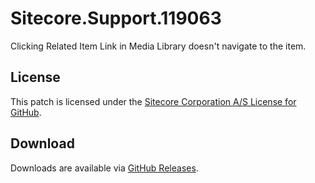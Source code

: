 # Sitecore.Support.119063
Clicking Related Item Link in Media Library doesn't navigate to the item.

## License  
This patch is licensed under the [Sitecore Corporation A/S License for GitHub](https://github.com/sitecoresupport/Sitecore.Support.119063/blob/master/LICENSE).  

## Download  
Downloads are available via [GitHub Releases](https://github.com/sitecoresupport/Sitecore.Support.119063/releases).  
